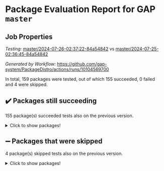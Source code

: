 # Package Evaluation Report for GAP `master`

## Job Properties

*Testing:* [master/2024-07-26-02:37:22-84a54842](https://github.com/gap-system/PackageDistro/blob/data/reports/master/2024-07-26-02:37:22-84a54842) vs [master/2024-07-25-02:36:45-84a54842](https://github.com/gap-system/PackageDistro/blob/data/reports/master/2024-07-25-02:36:45-84a54842)

*Generated by Workflow:* https://github.com/gap-system/PackageDistro/actions/runs/10104569700

In total, 159 packages were tested, out of which 155 succeeded, 0 failed and 4 were skipped.

## :heavy_check_mark: Packages still succeeding

155 package(s) succeeded tests also on the previous version.
<details><summary>Click to show packages!</summary>

- 4ti2interface 2023.02-04 [(success)](https://github.com/gap-system/PackageDistro/actions/runs/10104569700/job/27943974746)
- ace 5.6.2 [(success)](https://github.com/gap-system/PackageDistro/actions/runs/10104569700/job/27943974923)
- aclib 1.3.2 [(success)](https://github.com/gap-system/PackageDistro/actions/runs/10104569700/job/27943975075)
- agt 0.3.1 [(success)](https://github.com/gap-system/PackageDistro/actions/runs/10104569700/job/27943975204)
- alnuth 3.2.1 [(success)](https://github.com/gap-system/PackageDistro/actions/runs/10104569700/job/27943975345)
- anupq 3.3.0 [(success)](https://github.com/gap-system/PackageDistro/actions/runs/10104569700/job/27943975509)
- atlasrep 2.1.8 [(success)](https://github.com/gap-system/PackageDistro/actions/runs/10104569700/job/27943975630)
- autodoc 2023.06.19 [(success)](https://github.com/gap-system/PackageDistro/actions/runs/10104569700/job/27943975774)
- automata 1.15 [(success)](https://github.com/gap-system/PackageDistro/actions/runs/10104569700/job/27943975907)
- automgrp 1.3.2 [(success)](https://github.com/gap-system/PackageDistro/actions/runs/10104569700/job/27943978789)
- autpgrp 1.11 [(success)](https://github.com/gap-system/PackageDistro/actions/runs/10104569700/job/27943979088)
- cap 2024.07-06 [(success)](https://github.com/gap-system/PackageDistro/actions/runs/10104569700/job/27943979378)
- caratinterface 2.3.6 [(success)](https://github.com/gap-system/PackageDistro/actions/runs/10104569700/job/27943979641)
- cddinterface 2022.11.01 [(success)](https://github.com/gap-system/PackageDistro/actions/runs/10104569700/job/27943981677)
- circle 1.6.6 [(success)](https://github.com/gap-system/PackageDistro/actions/runs/10104569700/job/27943981833)
- classicpres 1.22 [(success)](https://github.com/gap-system/PackageDistro/actions/runs/10104569700/job/27943982041)
- cohomolo 1.6.11 [(success)](https://github.com/gap-system/PackageDistro/actions/runs/10104569700/job/27943982237)
- congruence 1.2.6 [(success)](https://github.com/gap-system/PackageDistro/actions/runs/10104569700/job/27943982377)
- corelg 1.57 [(success)](https://github.com/gap-system/PackageDistro/actions/runs/10104569700/job/27943982539)
- crime 1.6 [(success)](https://github.com/gap-system/PackageDistro/actions/runs/10104569700/job/27943982711)
- crisp 1.4.6 [(success)](https://github.com/gap-system/PackageDistro/actions/runs/10104569700/job/27943982837)
- crypting 0.10.4 [(success)](https://github.com/gap-system/PackageDistro/actions/runs/10104569700/job/27943982980)
- cryst 4.1.27 [(success)](https://github.com/gap-system/PackageDistro/actions/runs/10104569700/job/27943983133)
- crystcat 1.1.10 [(success)](https://github.com/gap-system/PackageDistro/actions/runs/10104569700/job/27943983270)
- ctbllib 1.3.9 [(success)](https://github.com/gap-system/PackageDistro/actions/runs/10104569700/job/27943983436)
- cubefree 1.19 [(success)](https://github.com/gap-system/PackageDistro/actions/runs/10104569700/job/27943983601)
- curlinterface 2.3.2 [(success)](https://github.com/gap-system/PackageDistro/actions/runs/10104569700/job/27943983798)
- cvec 2.8.1 [(success)](https://github.com/gap-system/PackageDistro/actions/runs/10104569700/job/27943983983)
- datastructures 0.3.0 [(success)](https://github.com/gap-system/PackageDistro/actions/runs/10104569700/job/27943984141)
- deepthought 1.0.6 [(success)](https://github.com/gap-system/PackageDistro/actions/runs/10104569700/job/27943984285)
- design 1.8 [(success)](https://github.com/gap-system/PackageDistro/actions/runs/10104569700/job/27943984448)
- difsets 2.3.1 [(success)](https://github.com/gap-system/PackageDistro/actions/runs/10104569700/job/27943984583)
- digraphs 1.7.1 [(success)](https://github.com/gap-system/PackageDistro/actions/runs/10104569700/job/27943984747)
- edim 1.3.8 [(success)](https://github.com/gap-system/PackageDistro/actions/runs/10104569700/job/27943984886)
- example 4.3.4 [(success)](https://github.com/gap-system/PackageDistro/actions/runs/10104569700/job/27943985036)
- examplesforhomalg 2023.10-01 [(success)](https://github.com/gap-system/PackageDistro/actions/runs/10104569700/job/27943985196)
- factint 1.6.3 [(success)](https://github.com/gap-system/PackageDistro/actions/runs/10104569700/job/27943985341)
- ferret 1.0.11 [(success)](https://github.com/gap-system/PackageDistro/actions/runs/10104569700/job/27943985479)
- fga 1.5.0 [(success)](https://github.com/gap-system/PackageDistro/actions/runs/10104569700/job/27943985635)
- fining 1.5.6 [(success)](https://github.com/gap-system/PackageDistro/actions/runs/10104569700/job/27943985831)
- float 1.0.4 [(success)](https://github.com/gap-system/PackageDistro/actions/runs/10104569700/job/27943985999)
- format 1.4.4 [(success)](https://github.com/gap-system/PackageDistro/actions/runs/10104569700/job/27943986167)
- forms 1.2.11 [(success)](https://github.com/gap-system/PackageDistro/actions/runs/10104569700/job/27943986325)
- fplsa 1.2.6 [(success)](https://github.com/gap-system/PackageDistro/actions/runs/10104569700/job/27943986513)
- fr 2.4.13 [(success)](https://github.com/gap-system/PackageDistro/actions/runs/10104569700/job/27943986679)
- francy 2.0.3 [(success)](https://github.com/gap-system/PackageDistro/actions/runs/10104569700/job/27943986825)
- fwtree 1.3 [(success)](https://github.com/gap-system/PackageDistro/actions/runs/10104569700/job/27943987007)
- gapdoc 1.6.7 [(success)](https://github.com/gap-system/PackageDistro/actions/runs/10104569700/job/27943987170)
- gauss 2023.02-04 [(success)](https://github.com/gap-system/PackageDistro/actions/runs/10104569700/job/27943987367)
- gaussforhomalg 2024.07-01 [(success)](https://github.com/gap-system/PackageDistro/actions/runs/10104569700/job/27943987551)
- gbnp 1.0.5 [(success)](https://github.com/gap-system/PackageDistro/actions/runs/10104569700/job/27943987675)
- generalizedmorphismsforcap 2024.04-01 [(success)](https://github.com/gap-system/PackageDistro/actions/runs/10104569700/job/27943987849)
- genss 1.6.8 [(success)](https://github.com/gap-system/PackageDistro/actions/runs/10104569700/job/27943988024)
- gradedmodules 2024.01-01 [(success)](https://github.com/gap-system/PackageDistro/actions/runs/10104569700/job/27943988198)
- gradedringforhomalg 2024.07-01 [(success)](https://github.com/gap-system/PackageDistro/actions/runs/10104569700/job/27943988341)
- grape 4.9.0 [(success)](https://github.com/gap-system/PackageDistro/actions/runs/10104569700/job/27943988470)
- groupoids 1.74 [(success)](https://github.com/gap-system/PackageDistro/actions/runs/10104569700/job/27943988621)
- grpconst 2.6.5 [(success)](https://github.com/gap-system/PackageDistro/actions/runs/10104569700/job/27943988754)
- guarana 0.96.3 [(success)](https://github.com/gap-system/PackageDistro/actions/runs/10104569700/job/27943988908)
- guava 3.19 [(success)](https://github.com/gap-system/PackageDistro/actions/runs/10104569700/job/27943989067)
- hap 1.62 [(success)](https://github.com/gap-system/PackageDistro/actions/runs/10104569700/job/27943989197)
- hapcryst 0.1.15 [(success)](https://github.com/gap-system/PackageDistro/actions/runs/10104569700/job/27943989336)
- hecke 1.5.3 [(success)](https://github.com/gap-system/PackageDistro/actions/runs/10104569700/job/27943989483)
- help 4.0 [(success)](https://github.com/gap-system/PackageDistro/actions/runs/10104569700/job/27943989613)
- homalg 2024.01-01 [(success)](https://github.com/gap-system/PackageDistro/actions/runs/10104569700/job/27943989749)
- homalgtocas 2023.11-01 [(success)](https://github.com/gap-system/PackageDistro/actions/runs/10104569700/job/27943989893)
- idrel 2.47 [(success)](https://github.com/gap-system/PackageDistro/actions/runs/10104569700/job/27943990032)
- images 1.3.2 [(success)](https://github.com/gap-system/PackageDistro/actions/runs/10104569700/job/27943990180)
- intpic 0.3.0 [(success)](https://github.com/gap-system/PackageDistro/actions/runs/10104569700/job/27943990342)
- io 4.8.2 [(success)](https://github.com/gap-system/PackageDistro/actions/runs/10104569700/job/27943990506)
- io_forhomalg 2023.02-04 [(success)](https://github.com/gap-system/PackageDistro/actions/runs/10104569700/job/27943990650)
- irredsol 1.4.4 [(success)](https://github.com/gap-system/PackageDistro/actions/runs/10104569700/job/27943990803)
- json 2.2.1 [(success)](https://github.com/gap-system/PackageDistro/actions/runs/10104569700/job/27943990964)
- jupyterkernel 1.5.1 [(success)](https://github.com/gap-system/PackageDistro/actions/runs/10104569700/job/27943991100)
- jupyterviz 1.5.6 [(success)](https://github.com/gap-system/PackageDistro/actions/runs/10104569700/job/27943991260)
- kan 1.37 [(success)](https://github.com/gap-system/PackageDistro/actions/runs/10104569700/job/27943991418)
- kbmag 1.5.11 [(success)](https://github.com/gap-system/PackageDistro/actions/runs/10104569700/job/27943991541)
- laguna 3.9.7 [(success)](https://github.com/gap-system/PackageDistro/actions/runs/10104569700/job/27943991667)
- liealgdb 2.2.1 [(success)](https://github.com/gap-system/PackageDistro/actions/runs/10104569700/job/27943991794)
- liepring 2.9.1 [(success)](https://github.com/gap-system/PackageDistro/actions/runs/10104569700/job/27943991891)
- liering 2.4.2 [(success)](https://github.com/gap-system/PackageDistro/actions/runs/10104569700/job/27943992038)
- linearalgebraforcap 2024.07-05 [(success)](https://github.com/gap-system/PackageDistro/actions/runs/10104569700/job/27943992179)
- lins 0.9 [(success)](https://github.com/gap-system/PackageDistro/actions/runs/10104569700/job/27943992315)
- localizeringforhomalg 2023.10-01 [(success)](https://github.com/gap-system/PackageDistro/actions/runs/10104569700/job/27943992439)
- loops 3.4.3 [(success)](https://github.com/gap-system/PackageDistro/actions/runs/10104569700/job/27943992556)
- lpres 1.1.1 [(success)](https://github.com/gap-system/PackageDistro/actions/runs/10104569700/job/27943992730)
- majoranaalgebras 1.5.2 [(success)](https://github.com/gap-system/PackageDistro/actions/runs/10104569700/job/27943992884)
- mapclass 1.4.6 [(success)](https://github.com/gap-system/PackageDistro/actions/runs/10104569700/job/27943993020)
- matgrp 0.70 [(success)](https://github.com/gap-system/PackageDistro/actions/runs/10104569700/job/27943993297)
- matricesforhomalg 2024.07-01 [(success)](https://github.com/gap-system/PackageDistro/actions/runs/10104569700/job/27943993433)
- modisom 2.5.4 [(success)](https://github.com/gap-system/PackageDistro/actions/runs/10104569700/job/27943993549)
- modulepresentationsforcap 2024.07-02 [(success)](https://github.com/gap-system/PackageDistro/actions/runs/10104569700/job/27943993668)
- modules 2024.01-01 [(success)](https://github.com/gap-system/PackageDistro/actions/runs/10104569700/job/27943993814)
- monoidalcategories 2024.06-02 [(success)](https://github.com/gap-system/PackageDistro/actions/runs/10104569700/job/27943993926)
- nconvex 2022.09-01 [(success)](https://github.com/gap-system/PackageDistro/actions/runs/10104569700/job/27943994044)
- nilmat 1.4.2 [(success)](https://github.com/gap-system/PackageDistro/actions/runs/10104569700/job/27943994184)
- nock 1.5 [(success)](https://github.com/gap-system/PackageDistro/actions/runs/10104569700/job/27943994342)
- normalizinterface 1.3.6 [(success)](https://github.com/gap-system/PackageDistro/actions/runs/10104569700/job/27943994535)
- nq 2.5.11 [(success)](https://github.com/gap-system/PackageDistro/actions/runs/10104569700/job/27943994759)
- numericalsgps 1.3.1 [(success)](https://github.com/gap-system/PackageDistro/actions/runs/10104569700/job/27943994948)
- openmath 11.5.3 [(success)](https://github.com/gap-system/PackageDistro/actions/runs/10104569700/job/27943995138)
- orb 4.9.0 [(success)](https://github.com/gap-system/PackageDistro/actions/runs/10104569700/job/27943995307)
- packagemanager 1.4.3 [(success)](https://github.com/gap-system/PackageDistro/actions/runs/10104569700/job/27943995474)
- patternclass 2.4.3 [(success)](https://github.com/gap-system/PackageDistro/actions/runs/10104569700/job/27943995632)
- permut 2.0.5 [(success)](https://github.com/gap-system/PackageDistro/actions/runs/10104569700/job/27943995804)
- polenta 1.3.10 [(success)](https://github.com/gap-system/PackageDistro/actions/runs/10104569700/job/27943995962)
- polymaking 0.8.7 [(success)](https://github.com/gap-system/PackageDistro/actions/runs/10104569700/job/27943996130)
- primgrp 3.4.4 [(success)](https://github.com/gap-system/PackageDistro/actions/runs/10104569700/job/27943996299)
- profiling 2.5.4 [(success)](https://github.com/gap-system/PackageDistro/actions/runs/10104569700/job/27943996467)
- qdistrnd 0.9.4 [(success)](https://github.com/gap-system/PackageDistro/actions/runs/10104569700/job/27943996627)
- qpa 1.35 [(success)](https://github.com/gap-system/PackageDistro/actions/runs/10104569700/job/27943996785)
- quagroup 1.8.4 [(success)](https://github.com/gap-system/PackageDistro/actions/runs/10104569700/job/27943996939)
- radiroot 2.9 [(success)](https://github.com/gap-system/PackageDistro/actions/runs/10104569700/job/27943997085)
- rcwa 4.7.1 [(success)](https://github.com/gap-system/PackageDistro/actions/runs/10104569700/job/27943997222)
- rds 1.8 [(success)](https://github.com/gap-system/PackageDistro/actions/runs/10104569700/job/27943997362)
- recog 1.4.2 [(success)](https://github.com/gap-system/PackageDistro/actions/runs/10104569700/job/27943997506)
- repndecomp 1.3.0 [(success)](https://github.com/gap-system/PackageDistro/actions/runs/10104569700/job/27943997686)
- repsn 3.1.2 [(success)](https://github.com/gap-system/PackageDistro/actions/runs/10104569700/job/27943997857)
- resclasses 4.7.3 [(success)](https://github.com/gap-system/PackageDistro/actions/runs/10104569700/job/27943998028)
- ringsforhomalg 2024.06-01 [(success)](https://github.com/gap-system/PackageDistro/actions/runs/10104569700/job/27943998183)
- sco 2023.08-01 [(success)](https://github.com/gap-system/PackageDistro/actions/runs/10104569700/job/27943998348)
- scscp 2.4.3 [(success)](https://github.com/gap-system/PackageDistro/actions/runs/10104569700/job/27943998497)
- semigroups 5.3.7 [(success)](https://github.com/gap-system/PackageDistro/actions/runs/10104569700/job/27943998643)
- sglppow 2.4 [(success)](https://github.com/gap-system/PackageDistro/actions/runs/10104569700/job/27943998803)
- sgpviz 0.999.5 [(success)](https://github.com/gap-system/PackageDistro/actions/runs/10104569700/job/27943998972)
- simpcomp 2.1.14 [(success)](https://github.com/gap-system/PackageDistro/actions/runs/10104569700/job/27943999124)
- singular 2024.06.03 [(success)](https://github.com/gap-system/PackageDistro/actions/runs/10104569700/job/27943999319)
- sl2reps 1.1 [(success)](https://github.com/gap-system/PackageDistro/actions/runs/10104569700/job/27943999453)
- sla 1.6.2 [(success)](https://github.com/gap-system/PackageDistro/actions/runs/10104569700/job/27943999592)
- smallgrp 1.5.4 [(success)](https://github.com/gap-system/PackageDistro/actions/runs/10104569700/job/27943999727)
- smallsemi 0.7.0 [(success)](https://github.com/gap-system/PackageDistro/actions/runs/10104569700/job/27943999862)
- sonata 2.9.6 [(success)](https://github.com/gap-system/PackageDistro/actions/runs/10104569700/job/27944000000)
- sophus 1.27 [(success)](https://github.com/gap-system/PackageDistro/actions/runs/10104569700/job/27944000127)
- sotgrps 1.2 [(success)](https://github.com/gap-system/PackageDistro/actions/runs/10104569700/job/27944000246)
- spinsym 1.5.2 [(success)](https://github.com/gap-system/PackageDistro/actions/runs/10104569700/job/27944000400)
- standardff 1.0 [(success)](https://github.com/gap-system/PackageDistro/actions/runs/10104569700/job/27944000523)
- symbcompcc 1.3.2 [(success)](https://github.com/gap-system/PackageDistro/actions/runs/10104569700/job/27944000700)
- thelma 1.3 [(success)](https://github.com/gap-system/PackageDistro/actions/runs/10104569700/job/27944000865)
- tomlib 1.2.11 [(success)](https://github.com/gap-system/PackageDistro/actions/runs/10104569700/job/27944001008)
- toolsforhomalg 2024.07-01 [(success)](https://github.com/gap-system/PackageDistro/actions/runs/10104569700/job/27944001164)
- toric 1.9.6 [(success)](https://github.com/gap-system/PackageDistro/actions/runs/10104569700/job/27944001325)
- toricvarieties 2022.07.13 [(success)](https://github.com/gap-system/PackageDistro/actions/runs/10104569700/job/27944001475)
- transgrp 3.6.5 [(success)](https://github.com/gap-system/PackageDistro/actions/runs/10104569700/job/27944001681)
- typeset 1.2.2 [(success)](https://github.com/gap-system/PackageDistro/actions/runs/10104569700/job/27944001905)
- ugaly 4.1.3 [(success)](https://github.com/gap-system/PackageDistro/actions/runs/10104569700/job/27944002072)
- unipot 1.6 [(success)](https://github.com/gap-system/PackageDistro/actions/runs/10104569700/job/27944002262)
- unitlib 4.2.0 [(success)](https://github.com/gap-system/PackageDistro/actions/runs/10104569700/job/27944002424)
- utils 0.85 [(success)](https://github.com/gap-system/PackageDistro/actions/runs/10104569700/job/27944002599)
- uuid 0.7 [(success)](https://github.com/gap-system/PackageDistro/actions/runs/10104569700/job/27944002759)
- walrus 0.9991 [(success)](https://github.com/gap-system/PackageDistro/actions/runs/10104569700/job/27944002911)
- wedderga 4.10.5 [(success)](https://github.com/gap-system/PackageDistro/actions/runs/10104569700/job/27944003193)
- xmod 2.92 [(success)](https://github.com/gap-system/PackageDistro/actions/runs/10104569700/job/27944003704)
- xmodalg 1.23 [(success)](https://github.com/gap-system/PackageDistro/actions/runs/10104569700/job/27944003878)
- yangbaxter 0.10.6 [(success)](https://github.com/gap-system/PackageDistro/actions/runs/10104569700/job/27944004034)
- zeromqinterface 0.15 [(success)](https://github.com/gap-system/PackageDistro/actions/runs/10104569700/job/27944004187)
</details>

## :heavy_minus_sign: Packages that were skipped

4 package(s) skipped tests also on the previous version.
<details><summary>Click to show packages!</summary>

- browse 1.8.21 [(skipped)](https://github.com/gap-system/PackageDistro/actions/runs/10104569700/job/27943736019)
- itc 1.5.1 [(skipped)](https://github.com/gap-system/PackageDistro/actions/runs/10104569700/job/27943736019)
- polycyclic 2.16 [(skipped)](https://github.com/gap-system/PackageDistro/actions/runs/10104569700/job/27943736019)
- xgap 4.32 [(skipped)](https://github.com/gap-system/PackageDistro/actions/runs/10104569700/job/27943736019)
</details>

